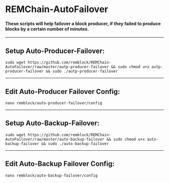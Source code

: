 # REMChain-AutoFailover

#### These scripts will help failover a block producer, if they failed to produce blocks by a certain number of minutes.

***

## Setup Auto-Producer-Failover:

```
sudo wget https://github.com/remblock/REMChain-AutoFailover/raw/master/autp-producer-failover && sudo chmod u+x autp-producer-failover && sudo ./autp-producer-failover
```

***

## Edit Auto-Producer Failover Config:

```
nano remblock/auto-producer-failover/config
```

***

## Setup Auto-Backup-Failover:

```
sudo wget https://github.com/remblock/REMChain-AutoFailover/raw/master/auto-backup-failover && sudo chmod u+x auto-backup-failover && sudo ./auto-backup-failover
```

***

## Edit Auto-Backup Failover Config:

```
nano remblock/auto-backup-failover/config
```
